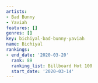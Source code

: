 ```yaml
---
artists:
- Bad Bunny
- Yaviah
features: []
genres: []
key: bichiyal-bad-bunny-yaviah
name: Bichiyal
rankings:
- end_date: '2020-03-20'
  rank: 89
  ranking_list: Billboard Hot 100
  start_date: '2020-03-14'
---
```

